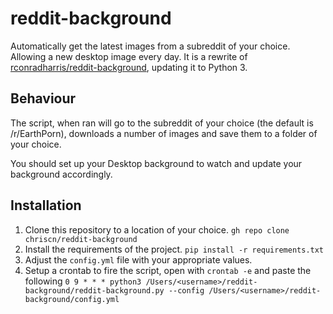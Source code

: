 # reddit-background

Automatically get the latest images from a subreddit of your choice. Allowing a new desktop image every day. It is a rewrite of [rconradharris/reddit-background](https://github.com/rconradharris/reddit-background), updating it to Python 3.

## Behaviour

The script, when ran will go to the subreddit of your choice (the default is /r/EarthPorn), downloads a number of images and save them to a folder of your choice.

You should set up your Desktop background to watch and update your background accordingly.

## Installation

1. Clone this repository to a location of your choice. `gh repo clone chriscn/reddit-background`
2. Install the requirements of the project. `pip install -r requirements.txt`
3. Adjust the `config.yml` file with your appropriate values.
4. Setup a crontab to fire the script, open with `crontab -e` and paste the following `0 9 * * * python3 /Users/<username>/reddit-background/reddit-background.py --config /Users/<username>/reddit-background/config.yml` 
